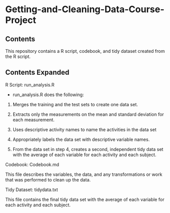 # Getting-and-Cleaning-Data-Course-Project

## Contents
This repository contains a R script, codebook, and tidy dataset created from the R script.

## Contents Expanded
R Script: run_analysis.R

- run_analysis.R does the following: 

1) Merges the training and the test sets to create one data set.

  2) Extracts only the measurements on the mean and standard deviation for each measurement. 

  3) Uses descriptive activity names to name the activities in the data set

  4) Appropriately labels the data set with descriptive variable names. 

  5) From the data set in step 4, creates a second, independent tidy data set with the average of each variable for each activity and each subject.

Codebook: Codebook.md

This file describes the variables, the data, and any transformations or work that was performed to clean up the data.

Tidy Dataset: tidydata.txt

This file contains the final tidy data set with the average of each variable for each activity and each subject.


